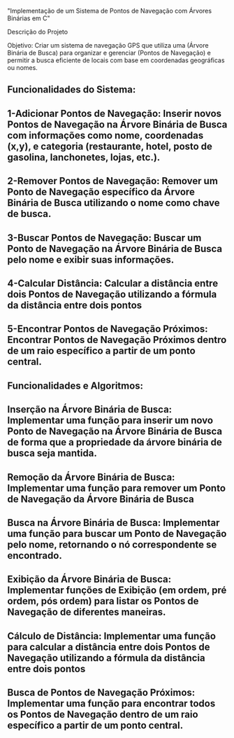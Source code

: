 "Implementação de um Sistema de Pontos de Navegação com Árvores Binárias em C"

Descrição do Projeto

Objetivo:
Criar um sistema de navegação GPS que utiliza uma (Árvore Binária de Busca) para organizar e gerenciar (Pontos de Navegação) e permitir a busca eficiente de locais com base em coordenadas geográficas ou nomes.

Funcionalidades do Sistema:
---------------------------------------------------------------------------------------------------------------------------------------
1-Adicionar Pontos de Navegação:
Inserir novos Pontos de Navegação na Árvore Binária de Busca com informações como nome, coordenadas (x,y), e categoria (restaurante, hotel, posto de gasolina, lanchonetes, lojas, etc.).
---------------------------------------------------------------------------------------------------------------------------------------
2-Remover Pontos de Navegação:
Remover um Ponto de Navegação específico da Árvore Binária de Busca utilizando o nome como chave de busca.
---------------------------------------------------------------------------------------------------------------------------------------
3-Buscar Pontos de Navegação:
Buscar um Ponto de Navegação na Árvore Binária de Busca pelo nome e exibir suas informações.
---------------------------------------------------------------------------------------------------------------------------------------
4-Calcular Distância:
Calcular a distância entre dois Pontos de Navegação utilizando a fórmula da distância entre dois pontos
---------------------------------------------------------------------------------------------------------------------------------------
5-Encontrar Pontos de Navegação Próximos:
Encontrar Pontos de Navegação Próximos dentro de um raio específico a partir de um ponto central.
---------------------------------------------------------------------------------------------------------------------------------------

Funcionalidades e Algoritmos:
---------------------------------------------------------------------------------------------------------------------------------------
Inserção na Árvore Binária de Busca:
Implementar uma função para inserir um novo Ponto de Navegação na Árvore Binária de Busca de forma que a propriedade da árvore binária de busca seja mantida.
---------------------------------------------------------------------------------------------------------------------------------------
Remoção da Árvore Binária de Busca:
Implementar uma função para remover um Ponto de Navegação da Árvore Binária de Busca
---------------------------------------------------------------------------------------------------------------------------------------
Busca na Árvore Binária de Busca:
Implementar uma função para buscar um Ponto de Navegação pelo nome, retornando o nó correspondente se encontrado.
---------------------------------------------------------------------------------------------------------------------------------------
Exibição da Árvore Binária de Busca:
Implementar funções de Exibição (em ordem, pré ordem, pós ordem) para listar os Pontos de Navegação de diferentes maneiras.
---------------------------------------------------------------------------------------------------------------------------------------
Cálculo de Distância:
Implementar uma função para calcular a distância entre dois Pontos de Navegação utilizando a fórmula da distância entre dois pontos
---------------------------------------------------------------------------------------------------------------------------------------
Busca de Pontos de Navegação Próximos:
Implementar uma função para encontrar todos os Pontos de Navegação dentro de um raio específico a partir de um ponto central.
---------------------------------------------------------------------------------------------------------------------------------------